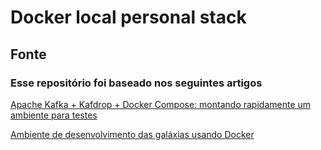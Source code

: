 # Docker local personal stack

## Fonte

### Esse repositório foi baseado nos seguintes artigos
[Apache Kafka + Kafdrop + Docker Compose: montando rapidamente um ambiente para testes](https://medium.com/azure-na-pratica/apache-kafka-kafdrop-docker-compose-montando-rapidamente-um-ambiente-para-testes-606cc76aa66)

[Ambiente de desenvolvimento das galáxias usando Docker](https://leocarmo.dev/ambiente-de-desenvolvimento-das-galaxias-usando-docker)
